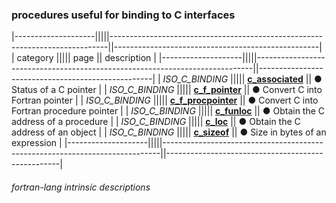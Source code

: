 ### procedures useful for binding to C interfaces

|--------------------|||||-----------------------------------------------------------------------------||---------------------------------------------------|
| category           ||||| page                                                                        || description                                       |
|--------------------|||||-----------------------------------------------------------------------------||---------------------------------------------------|
| *ISO\_C\_BINDING*  ||||| [__c\_associated__]({{site.baseurl}}/learn/intrinsics/C_ASSOCIATED)         || &#9679; Status of a C pointer                     |
| *ISO\_C\_BINDING*  ||||| [__c\_f\_pointer__]({{site.baseurl}}/learn/intrinsics/C_F_POINTER)          || &#9679; Convert C into Fortran pointer            |
| *ISO\_C\_BINDING*  ||||| [__c\_f\_procpointer__]({{site.baseurl}}/learn/intrinsics/C_F_PROCPOINTER)  || &#9679; Convert C into Fortran procedure pointer  |
| *ISO\_C\_BINDING*  ||||| [__c\_funloc__]({{site.baseurl}}/learn/intrinsics/C_FUNLOC)                 || &#9679; Obtain the C address of a procedure       |
| *ISO\_C\_BINDING*  ||||| [__c\_loc__]({{site.baseurl}}/learn/intrinsics/C_LOC)                       || &#9679; Obtain the C address of an object         |
| *ISO\_C\_BINDING*  ||||| [__c\_sizeof__]({{site.baseurl}}/learn/intrinsics/C_SIZEOF)                 || &#9679; Size in bytes of an expression            |
|--------------------|||||-----------------------------------------------------------------------------||---------------------------------------------------|

###### fortran-lang intrinsic descriptions
